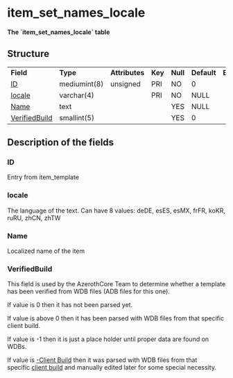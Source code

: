 # item\_set\_names\_locale

**The \`item\_set\_names\_locale\` table**

## Structure

|                                 |              |                |         |          |             |           |             |
|---------------------------------|--------------|----------------|---------|----------|-------------|-----------|-------------|
| **Field**                       | **Type**     | **Attributes** | **Key** | **Null** | **Default** | **Extra** | **Comment** |
| [ID](#id)                       | mediumint(8) | unsigned       | PRI     | NO       | 0           |           |             |
| [locale](#locale)               | varchar(4)   |                | PRI     | NO       | NULL        |           |             |
| [Name](#name)                   | text         |                |         | YES      | NULL        |           |             |
| [VerifiedBuild](#verifiedbuild) | smallint(5)  |                |         | YES      | 0           |           |             |

## Description of the fields

### ID

Entry from item\_template

### locale

The language of the text.
Can have 8 values: deDE, esES, esMX, frFR, koKR, ruRU, zhCN, zhTW

### Name

Localized name of the item

### VerifiedBuild

This field is used by the AzerothCore Team to determine whether a template has been verified from WDB files (ADB files for this one).

If value is 0 then it has not been parsed yet.

If value is above 0 then it has been parsed with WDB files from that specific client build.

If value is -1 then it is just a place holder until proper data are found on WDBs.

If value is [-Client Build](../auth/realmlist.md "DB:Auth:realmlist") then it was parsed with WDB files from that specific [client build](../auth/realmlist.md#gamebuild "DB:Auth:realmlist") and manually edited later for some special necessity.
